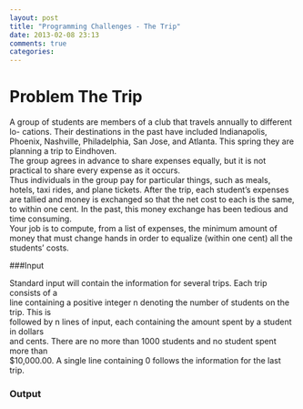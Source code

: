 ```yaml
---
layout: post
title: "Programming Challenges - The Trip"
date: 2013-02-08 23:13
comments: true
categories: 
---
```

Problem The Trip
====================

A group of students are members of a club that travels annually to different lo-
cations. Their destinations in the past have included Indianapolis, Phoenix, Nashville,
Philadelphia, San Jose, and Atlanta. This spring they are planning a trip to Eindhoven.  
The group agrees in advance to share expenses equally, but it is not practical to share
every expense as it occurs.  
Thus individuals in the group pay for particular things, such
as meals, hotels, taxi rides, and plane tickets. After the trip, each student’s expenses
are tallied and money is exchanged so that the net cost to each is the same, to within
one cent. In the past, this money exchange has been tedious and time consuming.  
Your job is to compute, from a list of expenses, the minimum amount of money that must
change hands in order to equalize (within one cent) all the students’ costs.


###Input

Standard input will contain the information for several trips. Each trip consists of a  
line containing a positive integer n denoting the number of students on the trip. This is  
followed by n lines of input, each containing the amount spent by a student in dollars  
and cents. There are no more than 1000 students and no student spent more than  
$10,000.00. A single line containing 0 follows the information for the last trip.  

### Output  

